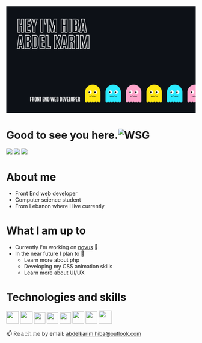 <img src = "banner.png">

# Good to see you here.<img src="https://emoji.gg/assets/emoji/6852-wsg.gif" width="35px" alt="WSG">
<a href="https://www.linkedin.com/in/hiba-abdel-karim/"><img src = "https://img.shields.io/badge/Linkedin-blue?style=for-the-badge"/></a> <a href="https://codepen.io/harkibit" title="codepen"><img src = "https://img.shields.io/badge/Codepen-lightgrey?style=for-the-badge"/></a> <a href="https://codepen.io/harkibit" title="codepen"> <img src = "https://img.shields.io/badge/Medium-black?style=for-the-badge"/></a>

# About me 
- Front End web developer
- Computer science student 
- From Lebanon where I live currently

# What I am up to 
- Currently I'm working on [novus](https://github.com/harkibit/novus) 🔨
- In the near future I plan to 🎯 
  - Learn more about php 
  - Developing my CSS animation skills
  - Learn more about UI/UX

# Technologies and skills
<img src="https://pics.freeicons.io/uploads/icons/png/20167174151551942641-512.png" width="33" height="33"> <img src="https://pics.freeicons.io/uploads/icons/png/21088442871540553614-512.png" width="33" height="33"> <img src="https://pics.freeicons.io/uploads/icons/png/21337745421536211768-512.png" width="30" height="30"> <img src="https://pics.freeicons.io/uploads/icons/png/14072054271548141949-512.png" width="30" height="30">  <img src="https://pics.freeicons.io/uploads/icons/png/6655067911551942823-512.png" width="30" height="30">  <img src="https://pics.freeicons.io/uploads/icons/png/19681752361536207300-512.png" width="31" height="33"> <img src="https://material-ui.com/static/logo.png" width="31" height="33"> <img src="https://pics.freeicons.io/uploads/icons/png/6714929121551953707-512.png" width="35" height="35">


📫 R𝚎𝚊𝚌𝚑 𝚖𝚎 by email:
abdelkarim.hiba@outlook.com
